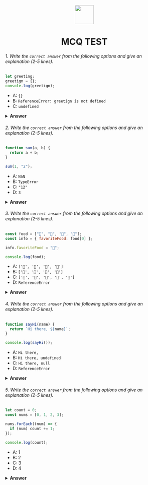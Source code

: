 <div align="center">
  <img height="60" src="https://edurev.gumlet.io/AllImages/original/ApplicationImages/CourseImages/944e5d47-8c55-4a89-91e5-22ab5f2798fc_CI.png">
  <h1>MCQ TEST</h1>
</div>

###### 1. Write the `correct answer` from the following options and give an explanation (2-5 lines).

```javascript
let greeting;
greetign = {};
console.log(greetign);
```

- A: `{}`
- B: `ReferenceError: greetign is not defined`
- C: `undefined`

<details><summary><b>Answer</b></summary>
<p>

#### Answer: B

<i>I didn't decalared anything like greetign . Without declaring if i want to console the value of the element that it will throw a reference Error. It will give me reference error because it can't find the reference or declartion of the vairable</i>

</p>
</details>

###### 2. Write the `correct answer` from the following options and give an explanation (2-5 lines).

```javascript
function sum(a, b) {
  return a + b;
}

sum(1, "2");
```

- A: `NaN`
- B: `TypeError`
- C: `"12"`
- D: `3`

<details><summary><b>Answer</b></summary>
<p>

#### Answer: C

<i>Here i had given a = 1 , and it is a number. And i had given b = "2" . That seems number but it is a string because of the "". So, if I try to add a number with a string. Than ultimately my value will be a string. So, that's why 1 converted to "1" because i was adding it with a string "2".So, the answer came "1" + "2" = "12"</i>

</p>
</details>

###### 3. Write the `correct answer` from the following options and give an explanation (2-5 lines).

```javascript
const food = ["🍕", "🍫", "🥑", "🍔"];
const info = { favoriteFood: food[0] };

info.favoriteFood = "🍝";

console.log(food);
```

- A: `['🍕', '🍫', '🥑', '🍔']`
- B: `['🍝', '🍫', '🥑', '🍔']`
- C: `['🍝', '🍕', '🍫', '🥑', '🍔']`
- D: `ReferenceError`

<details><summary><b>Answer</b></summary>
<p>

#### Answer: A

<i>First of all, I took the first element of my array and put it into a object as a value. So,I put only one data that's why it stores the data. And I changed the data in the 3rd line. And it will not make any effect on the food variable. Because i am not holding the references form there. I just copied one value item from there.</i>

</p>
</details>

###### 4. Write the `correct answer` from the following options and give an explanation (2-5 lines).

```javascript
function sayHi(name) {
  return `Hi there, ${name}`;
}

console.log(sayHi());
```

- A: `Hi there,`
- B: `Hi there, undefined`
- C: `Hi there, null`
- D: `ReferenceError`

<details><summary><b>Answer</b></summary>
<p>

#### Answer: B

<i>I called a function. But i didn't give the value of the parameter. That means i didn't defined the value of the parameter. So, if the function return the value of the undefined parameter value.Than simply it will return undefined</i>

</p>
</details>

###### 5. Write the `correct answer` from the following options and give an explanation (2-5 lines).

```javascript
let count = 0;
const nums = [0, 1, 2, 3];

nums.forEach((num) => {
  if (num) count += 1;
});

console.log(count);
```

- A: 1
- B: 2
- C: 3
- D: 4

<details><summary><b>Answer</b></summary>
<p>

#### Answer: C

<i>We are using a forEach method that iterates over the nums variable.Inside the forEach method we check if the num value is truthy value than add 1 with count. But we can see the first element of the nums array is 0. And 0 is a falsy value. That's why in the first iteration it will not add 1 with the count.That's why it will be 3. </i>

</p>
</details>
